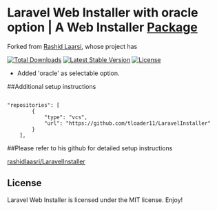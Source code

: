 # Laravel Web Installer with oracle option | A Web Installer [Package](https://packagist.org/packages/rachidlaasri/laravel-installer)

Forked from [Rashid Laarsi](https://github.com/rashidlaasri/LaravelInstaller), whose project has

[![Total Downloads](https://poser.pugx.org/rachidlaasri/laravel-installer/d/total.svg)](https://packagist.org/packages/rachidlaasri/laravel-installer)
[![Latest Stable Version](https://poser.pugx.org/rachidlaasri/laravel-installer/v/stable.svg)](https://packagist.org/packages/rachidlaasri/laravel-installer)
[![License](https://poser.pugx.org/rachidlaasri/laravel-installer/license.svg)](https://packagist.org/packages/rachidlaasri/laravel-installer)

- Added 'oracle' as selectable option.

##Additional setup instructions

<code>
"repositories": [
        {
            "type": "vcs",
            "url": "https://github.com/tloader11/LaravelInstaller"
        }
    ],
</code>

##Please refer to his github for detailed setup instructions

[rashidlaasri/LaravelInstaller](https://github.com/rashidlaasri/LaravelInstaller)

## License

Laravel Web Installer is licensed under the MIT license. Enjoy!

